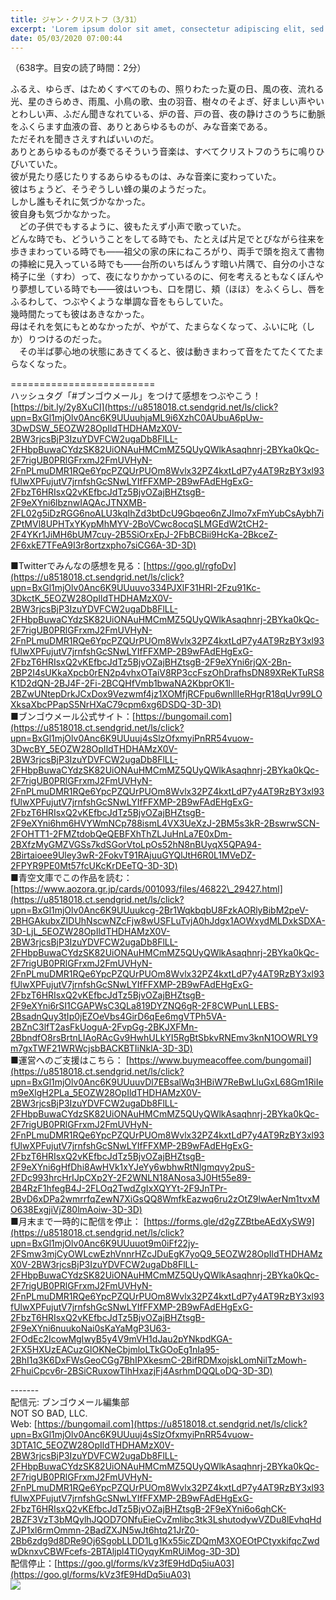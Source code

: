 ```yaml
---
title: ジャン・クリストフ（3/31）
excerpt: 'Lorem ipsum dolor sit amet, consectetur adipiscing elit, sed do eiusmod tempor incididunt ut labore et dolore magna aliqua. Praesent elementum facilisis leo vel fringilla est ullamcorper eget. At imperdiet dui accumsan sit amet nulla facilisi morbi tempus.'
date: 05/03/2020 07:00:44
---
```


（638字。目安の読了時間：2分）  
  
ふるえ、ゆらぎ、はためくすべてのもの、照りわたった夏の日、風の夜、流れる光、星のきらめき、雨風、小鳥の歌、虫の羽音、樹々のそよぎ、好ましい声やいとわしい声、ふだん聞きなれている、炉の音、戸の音、夜の静けさのうちに動脈をふくらます血液の音、ありとあらゆるものが、みな音楽である。  
ただそれを聞きさえすればいいのだ。  
ありとあらゆるものが奏でるそういう音楽は、すべてクリストフのうちに鳴りひびいていた。  
彼が見たり感じたりするあらゆるものは、みな音楽に変わっていた。  
彼はちょうど、そうぞうしい蜂の巣のようだった。  
しかし誰もそれに気づかなかった。  
彼自身も気づかなかった。  
　どの子供でもするように、彼もたえず小声で歌っていた。  
どんな時でも、どういうことをしてる時でも、たとえば片足でとびながら往来を歩きまわっている時でも――祖父の家の床にねころがり、両手で頭を抱えて書物の挿絵に見入っている時でも――台所のいちばんうす暗い片隅で、自分の小さな椅子に坐（すわ）って、夜になりかかっているのに、何を考えるともなくぼんやり夢想している時でも――彼はいつも、口を閉じ、頬（ほほ）をふくらし、唇をふるわして、つぶやくような単調な音をもらしていた。  
幾時間たっても彼はあきなかった。  
母はそれを気にもとめなかったが、やがて、たまらなくなって、ふいに叱（しか）りつけるのだった。  
　その半ば夢心地の状態にあきてくると、彼は動きまわって音をたてたくてたまらなくなった。  
  
\=========================  
ハッシュタグ「#ブンゴウメール」をつけて感想をつぶやこう！　  
[https://bit.ly/2y8XuCI](https://u8518018.ct.sendgrid.net/ls/click?upn=BxGl1mjOlv0Anc6K9UUuuhjaML9i6XzhC0AUbuA6pUw-3DwDSW_5EOZW28OpIldTHDHAMzX0V-2BW3rjcsBjP3IzuYDVFCW2ugaDb8FlLL-2FHbpBuwaCYdzSK82UiONAuHMCmMZ5QUyQWlkAsaqhnrj-2BYka0kQc-2F7rigUB0PRlGFrxmJ2FmUVHyN-2FnPLmuDMR1RQe6YpcPZQUrPUOm8Wvlx32PZ4kxtLdP7y4AT9RzBY3xl93fUlwXPFujutV7jrnfshGcSNwLYIfFFXMP-2B9wFAdEHgExG-2FbzT6HRIsxQ2vKEfbcJdTz5BjvOZajBHZtsgB-2F9eXYni6lbznwIAQAcJTNXMB-2FL02g5iDzRGG6noALU3kqIhZd3btDcU9Gbqeo6nZJImo7xFmYubCsAybh7iZPtMVl8UPHTxYKypMhMYV-2BoVCwc8ocqSLMGEdW2tCH2-2F4YKr1JiMH6bUM7cuy-2B5SiOrxEpJ-2FbBCBii9HcKa-2BkceZ-2F6xkE7TFeA9I3r8ortzxpho7siCG6A-3D-3D)  
  
■Twitterでみんなの感想を見る：[https://goo.gl/rgfoDv](https://u8518018.ct.sendgrid.net/ls/click?upn=BxGl1mjOlv0Anc6K9UUuuvo334PJXlF31HRI-2Fzu91Kc-3DkctK_5EOZW28OpIldTHDHAMzX0V-2BW3rjcsBjP3IzuYDVFCW2ugaDb8FlLL-2FHbpBuwaCYdzSK82UiONAuHMCmMZ5QUyQWlkAsaqhnrj-2BYka0kQc-2F7rigUB0PRlGFrxmJ2FmUVHyN-2FnPLmuDMR1RQe6YpcPZQUrPUOm8Wvlx32PZ4kxtLdP7y4AT9RzBY3xl93fUlwXPFujutV7jrnfshGcSNwLYIfFFXMP-2B9wFAdEHgExG-2FbzT6HRIsxQ2vKEfbcJdTz5BjvOZajBHZtsgB-2F9eXYni6rjQX-2Bn-2BP2I4sUKkaXpcb0rEN2p4vhxOTaiV8RP3ccFszOhDrafhsDN89XReKTuRS8K1D2dQN-2BJ4F-2Fi-2BCQHfVmb1bwaNA2KbprOK1l-2BZwUNtepDrkJCxDox9Vezwmf4jz1XOMfjRCFpu6wnllIeRHgrR18qUvr99LOXksaXbcPPapS5NrHXaC79cpm6xg6DSDQ-3D-3D)  
■ブンゴウメール公式サイト：[https://bungomail.com](https://u8518018.ct.sendgrid.net/ls/click?upn=BxGl1mjOlv0Anc6K9UUuuj4sSlzOfxmyiPnRR54vuow-3DwcBY_5EOZW28OpIldTHDHAMzX0V-2BW3rjcsBjP3IzuYDVFCW2ugaDb8FlLL-2FHbpBuwaCYdzSK82UiONAuHMCmMZ5QUyQWlkAsaqhnrj-2BYka0kQc-2F7rigUB0PRlGFrxmJ2FmUVHyN-2FnPLmuDMR1RQe6YpcPZQUrPUOm8Wvlx32PZ4kxtLdP7y4AT9RzBY3xl93fUlwXPFujutV7jrnfshGcSNwLYIfFFXMP-2B9wFAdEHgExG-2FbzT6HRIsxQ2vKEfbcJdTz5BjvOZajBHZtsgB-2F9eXYni6hm6HVYWmNCp788ismL4VX3UeXzJ-2BM5s3kR-2BswrwSCN-2FOHTT1-2FMZtdobQeQEBFXhThZLJuHnLa7E0xDm-2BXfzMyGMZVGSs7kdSGorVtoLpOs52hN8nBUyqX5QPA94-2Birtaioee9Uley3wR-2FokvT91RAjuuGYQlJtH6R0L1MVeDZ-2FPYR9PE0Mt57fcUKcKrDEeTQ-3D-3D)  
■青空文庫でこの作品を読む：[https://www.aozora.gr.jp/cards/001093/files/46822\_29427.html](https://u8518018.ct.sendgrid.net/ls/click?upn=BxGl1mjOlv0Anc6K9UUuukcg-2Br1WqkbqbU8FzkAORlyBibM2peV-2BHGAkubxZIDUhNscwNZcFjw8wUSFLuTvjA0hJdgx1AOWxydMLDxkSDXA-3D-LjL_5EOZW28OpIldTHDHAMzX0V-2BW3rjcsBjP3IzuYDVFCW2ugaDb8FlLL-2FHbpBuwaCYdzSK82UiONAuHMCmMZ5QUyQWlkAsaqhnrj-2BYka0kQc-2F7rigUB0PRlGFrxmJ2FmUVHyN-2FnPLmuDMR1RQe6YpcPZQUrPUOm8Wvlx32PZ4kxtLdP7y4AT9RzBY3xl93fUlwXPFujutV7jrnfshGcSNwLYIfFFXMP-2B9wFAdEHgExG-2FbzT6HRIsxQ2vKEfbcJdTz5BjvOZajBHZtsgB-2F9eXYni6rSI1CGAPWsC3QLa819DYZNQ6gR-2F8CWPunLLEBS-2BsadnQuy3tIp0jEZOeVbs4GirD6qEe6mgVTPh5VA-2BZnC3lfT2asFkUoguA-2FvpGg-2BKJXFMn-2BbndfO8rsBrtnLIAoRAcGv9HwhULkYI5RgBtSbkvRNEmv3knN1OOWRLY9m7gxTWF21WRWcjsbBACKBTIiNklA-3D-3D)  
■運営へのご支援はこちら： [https://www.buymeacoffee.com/bungomail](https://u8518018.ct.sendgrid.net/ls/click?upn=BxGl1mjOlv0Anc6K9UUuuvDl7EBsalWq3HBiW7ReBwLluGxL68Gm1RiIem9eXlgH2PLa_5EOZW28OpIldTHDHAMzX0V-2BW3rjcsBjP3IzuYDVFCW2ugaDb8FlLL-2FHbpBuwaCYdzSK82UiONAuHMCmMZ5QUyQWlkAsaqhnrj-2BYka0kQc-2F7rigUB0PRlGFrxmJ2FmUVHyN-2FnPLmuDMR1RQe6YpcPZQUrPUOm8Wvlx32PZ4kxtLdP7y4AT9RzBY3xl93fUlwXPFujutV7jrnfshGcSNwLYIfFFXMP-2B9wFAdEHgExG-2FbzT6HRIsxQ2vKEfbcJdTz5BjvOZajBHZtsgB-2F9eXYni6gHfDhi8AwHVk1xYJeYy6wbhwRtNlgmqvy2puS-2FDc993hrcHrIJpCXp2Y-2F2WNLN18ANosa3J0Ht55e89-2B4RzF1hfegB4J-2FLOq2TwdZgIxXQYYt-2F9JnTPr-2BvD6xDPa2wmrrfqZewN7XiGsQQ8WmfkEazwq6ru2zOtZ9lwAerNm1tvxMO638ExgjiVjZ80lmAoiw-3D-3D)  
■月末まで一時的に配信を停止： [https://forms.gle/d2gZZBtbeAEdXySW9](https://u8518018.ct.sendgrid.net/ls/click?upn=BxGl1mjOlv0Anc6K9UUuuot9m0iFf22jy-2FSmw3mjCyOWLcwEzhVnnrHZcJDuEgK7yoQ9_5EOZW28OpIldTHDHAMzX0V-2BW3rjcsBjP3IzuYDVFCW2ugaDb8FlLL-2FHbpBuwaCYdzSK82UiONAuHMCmMZ5QUyQWlkAsaqhnrj-2BYka0kQc-2F7rigUB0PRlGFrxmJ2FmUVHyN-2FnPLmuDMR1RQe6YpcPZQUrPUOm8Wvlx32PZ4kxtLdP7y4AT9RzBY3xl93fUlwXPFujutV7jrnfshGcSNwLYIfFFXMP-2B9wFAdEHgExG-2FbzT6HRIsxQ2vKEfbcJdTz5BjvOZajBHZtsgB-2F9eXYni6nuukoNai0sKaYaMgP3U63-2FOdEc2IcowMgIwyB5y4V9mVH1dJau2pYNkpdKGA-2FX5HXUzEACuzGlOKNeCbjmloLTkGOoEg1nIa95-2BhI1q3K6DxFWsGeoCGg7BhIPXkesmC-2BifRDMxojskLomNilTzMowh-2FhuiCpcv6r-2BSiCRuxowTlhHxazjFj4AsrhmDQQLoDQ-3D-3D)  
  
\-------  
配信元: ブンゴウメール編集部  
NOT SO BAD, LLC.  
Web: [https://bungomail.com](https://u8518018.ct.sendgrid.net/ls/click?upn=BxGl1mjOlv0Anc6K9UUuuj4sSlzOfxmyiPnRR54vuow-3DTA1C_5EOZW28OpIldTHDHAMzX0V-2BW3rjcsBjP3IzuYDVFCW2ugaDb8FlLL-2FHbpBuwaCYdzSK82UiONAuHMCmMZ5QUyQWlkAsaqhnrj-2BYka0kQc-2F7rigUB0PRlGFrxmJ2FmUVHyN-2FnPLmuDMR1RQe6YpcPZQUrPUOm8Wvlx32PZ4kxtLdP7y4AT9RzBY3xl93fUlwXPFujutV7jrnfshGcSNwLYIfFFXMP-2B9wFAdEHgExG-2FbzT6HRIsxQ2vKEfbcJdTz5BjvOZajBHZtsgB-2F9eXYni6o6qhCK-2BZF3VzT3bMQylhJQOD7ONfuEieCvZmlibc3tk3LshutodywVZDu8lEvhqHdZJP1xl6rmOmmn-2BadZXJN5wJt6htq21JrZ0-2Bb6zdg9d8DRe9Oj6SgobLLDD1Lg1Kx55icZDQmM3XOEOtPCtyxkifqcZwdwDknxvCBWFcefs-2BTAljpl4TlOyqyKmRUiMog-3D-3D)  
配信停止：[https://goo.gl/forms/kVz3fE9HdDq5iuA03](https://goo.gl/forms/kVz3fE9HdDq5iuA03)  
![](https://u8518018.ct.sendgrid.net/wf/open?upn=ypZaqTjaYrwJSsa-2BLe7H7RcvxSux8rtM6dMtnptkxLQMLiJbmQ03whDMSt9-2BvxM-2BKE6ujadHWCHS-2FYDUUXrKB1ko48yvbyCc0cRihB-2Fp5Bay9wjnwFFFSOMUGZ1XsQFLK8tuHQBFLXFSkOiVMoxZU-2FUmPLmpAqxpY8YS0-2F-2F52SD58jZa3wVyZtvPY7KU9WsWCtEVX56kv-2FAVvfeWlrTZWzLAY8PWRCTbu7WwZmyayHKo1J1mN38-2BLkGPJD9SG7o23ZPZ9TUzrM3mUDLSyoZrLTlPcJsRFa0AgpKsNKtz4-2FJbM-2BE2JyBHyhiGGPN5M3cPV-2B2ZZ8BJ6UAhL-2FXGi1t94G7dmIU5-2B76c-2Fgjhyd1WiM-2BVp-2BOw-2BvIYmP7wwdu5cdOneRBqVhzeIb8YhZLX4TEXHw84uXaBV5iZ6ETZHGx1IqNQPUHJV6P2MOKaEaWTyn85Qq6mEauoGGGBG0KjyL5DyQ-3D-3D)